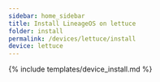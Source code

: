 ```yaml
---
sidebar: home_sidebar
title: Install LineageOS on lettuce
folder: install
permalink: /devices/lettuce/install
device: lettuce
---
```

{% include templates/device_install.md %}
